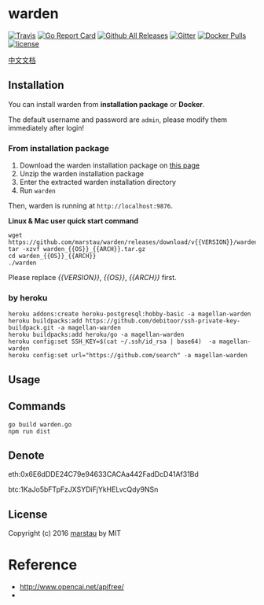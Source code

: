 # warden

[![Travis](https://img.shields.io/travis/miaolz123/warden.svg)](https://travis-ci.org/miaolz123/warden) [![Go Report Card](https://goreportcard.com/badge/github.com/marstau/warden)](https://goreportcard.com/report/github.com/marstau/warden) [![Github All Releases](https://img.shields.io/github/downloads/miaolz123/warden/total.svg)](https://github.com/marstau/warden/releases) [![Gitter](https://img.shields.io/gitter/room/miaolz123/warden.svg)](https://gitter.im/miaolz123-warden/Lobby?utm_source=share-link&utm_medium=link&utm_campaign=share-link) [![Docker Pulls](https://img.shields.io/docker/pulls/miaolz123/warden.svg)](https://hub.docker.com/r/miaolz123/warden/) [![license](https://img.shields.io/github/license/miaolz123/warden.svg)](https://github.com/marstau/warden/blob/master/LICENSE)

[中文文档](http://warden.marstau.com/docs/1.0/api-zh-cn/)

## Installation

You can install warden from **installation package** or **Docker**.

The default username and password are `admin`, please modify them immediately after login!

### From installation package

1. Download the warden installation package on [this page](https://github.com/marstau/warden/releases)
2. Unzip the warden installation package
3. Enter the extracted warden installation directory
4. Run `warden`

Then, warden is running at `http://localhost:9876`.

**Linux & Mac user quick start command**

```shell
wget https://github.com/marstau/warden/releases/download/v{{VERSION}}/warden_{{OS}}_{{ARCH}}.tar.gz
tar -xzvf warden_{{OS}}_{{ARCH}}.tar.gz
cd warden_{{OS}}_{{ARCH}}
./warden
```

Please replace *{{VERSION}}*, *{{OS}}*, *{{ARCH}}* first.

### by heroku

```
heroku addons:create heroku-postgresql:hobby-basic -a magellan-warden
heroku buildpacks:add https://github.com/debitoor/ssh-private-key-buildpack.git -a magellan-warden
heroku buildpacks:add heroku/go -a magellan-warden
heroku config:set SSH_KEY=$(cat ~/.ssh/id_rsa | base64)  -a magellan-warden
heroku config:set url="https://github.com/search" -a magellan-warden
```

## Usage

## Commands

```
go build warden.go
npm run dist
```

## Denote

eth:0x6E6dDDE24C79e94633CACAa442FadDcD41Af31Bd

btc:1KaJo5bFTpFzJXSYDiFjYkHELvcQdy9NSn


## License

Copyright (c) 2016 [marstau](https://github.com/marstau) by MIT

# Reference

* <http://www.opencai.net/apifree/>
* 
